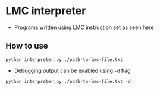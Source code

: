 # LMC interpreter

- Programs written using LMC instruction set as seen [here](https://www.yorku.ca/sychen/research/LMC/LMCInstructions.html)

## How to use

```
python interpreter.py ./path-to-lmc-file.txt
```

- Debugging output can be enabled using `-d` flag

```
python interpreter.py ./path-to-lmc-file.txt -d
```
